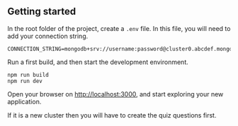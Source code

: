 
## Getting started
In the root folder of the project, create a `.env` file. In this file, you will need to add your connection string. 

```
CONNECTION_STRING=mongodb+srv://username:password@cluster0.abcdef.mongodb.net/myFirstDatabase
```

Run a first build, and then start the development environment.

```
npm run build
npm run dev
```

Open your browser on [http://localhost:3000](http://localhost:3000), and start exploring your new application.

If it is a new cluster then you will have to create the quiz questions first.
